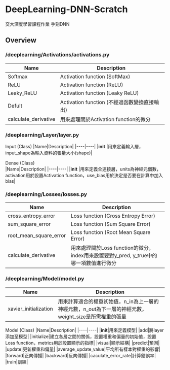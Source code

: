 # DeepLearning-DNN-Scratch
交大深度學習課程作業 手刻DNN

## Overview
### /deeplearning/Activations/activations.py
|Name|Description|
|----|----|
|Softmax|Activation function (SoftMax)|
|ReLU|Activation function (ReLU)|
|Leaky_ReLU|Activation function (Leaky ReLU)|
|Defult|Activation function (不經過函數變換直接輸出)|
|calculate_derivative|用來處理關於Activation function的微分|

### /deeplearning/Layer/layer.py
Input (Class) 
|Name|Description|
|----|----|
|__init__	|用來定義輸入層，input_shape為輸入資料的張量大小(shape)|

Dense (Class)  
|Name|Description|
|----|----|
|__init__	|用來定義全連接層，units為神經元個數，activation用於設置Activation function，use_bias用於決定是否要在計算中加入bias|

### /deeplearning/Losses/losses.py
|Name|Description|
|----|----|
|cross_entropy_error|Loss function (Cross Entropy Error)|
|sum_square_error|Loss function (Sum Square Error)|
|root_mean_square_error|Loss function (Root Mean Square Error)|
|calculate_derivative|用來處理關於Loss function的微分，index用來設置要對y_pred, y_true中的哪一項數值進行微分|

### /deeplearning/Model/model.py
|Name|Description|
|----|----|
|xavier_initialization|用來計算適合的權重初始值，n_in為上一層的神經元數，n_out為下一層的神經元數，weight_size是所需權重的張量|

Model (Class)
|Name|Description|
|----|----|
|__init__|用來定義模型|
|add|將layer添加至模型|
|initialize|建立各層之間的關係，設置權重和偏量的初始值，設置Loss function，metrics用於設置顯示的指標|
|visual|顯示結構|
|predict|預測|
|update|更新權重和偏量|
|average_update_value|平均所有樣本對權重的影響|
|forward|正向傳播|
|backward|反向傳播|
|caculate_error_rate|計算錯誤率|
|train|訓練|
